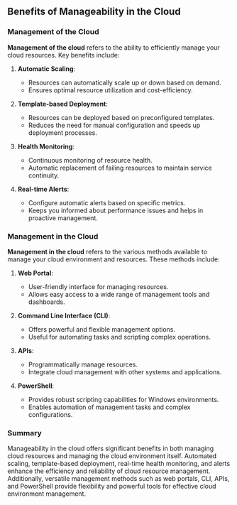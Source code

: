 ## Benefits of Manageability in the Cloud

### Management of the Cloud

**Management of the cloud** refers to the ability to efficiently manage your cloud resources. Key benefits include:

1. **Automatic Scaling**:
   - Resources can automatically scale up or down based on demand.
   - Ensures optimal resource utilization and cost-efficiency.

2. **Template-based Deployment**:
   - Resources can be deployed based on preconfigured templates.
   - Reduces the need for manual configuration and speeds up deployment processes.

3. **Health Monitoring**:
   - Continuous monitoring of resource health.
   - Automatic replacement of failing resources to maintain service continuity.

4. **Real-time Alerts**:
   - Configure automatic alerts based on specific metrics.
   - Keeps you informed about performance issues and helps in proactive management.

### Management in the Cloud

**Management in the cloud** refers to the various methods available to manage your cloud environment and resources. These methods include:

1. **Web Portal**:
   - User-friendly interface for managing resources.
   - Allows easy access to a wide range of management tools and dashboards.

2. **Command Line Interface (CLI)**:
   - Offers powerful and flexible management options.
   - Useful for automating tasks and scripting complex operations.

3. **APIs**:
   - Programmatically manage resources.
   - Integrate cloud management with other systems and applications.

4. **PowerShell**:
   - Provides robust scripting capabilities for Windows environments.
   - Enables automation of management tasks and complex configurations.

### Summary
Manageability in the cloud offers significant benefits in both managing cloud resources and managing the cloud environment itself. Automated scaling, template-based deployment, real-time health monitoring, and alerts enhance the efficiency and reliability of cloud resource management. Additionally, versatile management methods such as web portals, CLI, APIs, and PowerShell provide flexibility and powerful tools for effective cloud environment management.
